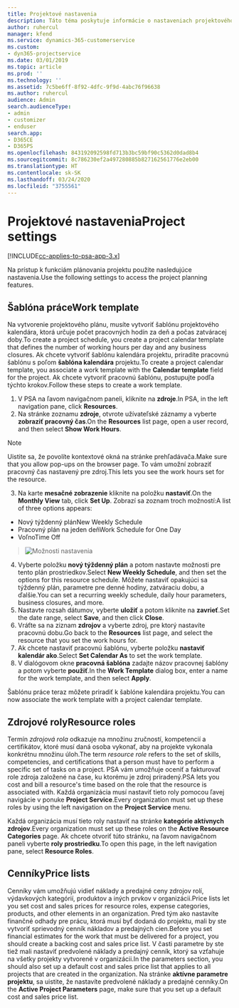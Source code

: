 ```yaml
---
title: Projektové nastavenia
description: Táto téma poskytuje informácie o nastaveniach projektového manažmentu.
author: ruhercul
manager: kfend
ms.service: dynamics-365-customerservice
ms.custom:
- dyn365-projectservice
ms.date: 03/01/2019
ms.topic: article
ms.prod: ''
ms.technology: ''
ms.assetid: 7c5be6ff-8f92-4dfc-9f9d-4abc76f96638
ms.author: ruhercul
audience: Admin
search.audienceType:
- admin
- customizer
- enduser
search.app:
- D365CE
- D365PS
ms.openlocfilehash: 843192092598fd713b3bc59bf90c5362d0dad8b4
ms.sourcegitcommit: 8c786230ef2a497280885b827162561776e2eb00
ms.translationtype: HT
ms.contentlocale: sk-SK
ms.lasthandoff: 03/24/2020
ms.locfileid: "3755561"
---
```

# <a name="project-settings"></a><span data-ttu-id="7e982-103">Projektové nastavenia</span><span class="sxs-lookup"><span data-stu-id="7e982-103">Project settings</span></span>

[!INCLUDE[cc-applies-to-psa-app-3.x](../includes/cc-applies-to-psa-app-3x.md)]

<span data-ttu-id="7e982-104">Na prístup k funkciám plánovania projektu použite nasledujúce nastavenia.</span><span class="sxs-lookup"><span data-stu-id="7e982-104">Use the following settings to access the project planning features.</span></span>

## <a name="work-template"></a><span data-ttu-id="7e982-105">Šablóna práce</span><span class="sxs-lookup"><span data-stu-id="7e982-105">Work template</span></span>

<span data-ttu-id="7e982-106">Na vytvorenie projektového plánu, musíte vytvoriť šablónu projektového kalendára, ktorá určuje počet pracovných hodín za deň a počas zatváracej doby.</span><span class="sxs-lookup"><span data-stu-id="7e982-106">To create a project schedule, you create a project calendar template that defines the number of working hours per day and any business closures.</span></span> <span data-ttu-id="7e982-107">Ak chcete vytvoriť šablónu kalendára projektu, priradíte pracovnú šablónu s poľom **šablóna kalendára** projektu.</span><span class="sxs-lookup"><span data-stu-id="7e982-107">To create a project calendar template, you associate a work template with the **Calendar template** field for the project.</span></span> <span data-ttu-id="7e982-108">Ak chcete vytvoriť pracovnú šablónu, postupujte podľa týchto krokov.</span><span class="sxs-lookup"><span data-stu-id="7e982-108">Follow these steps to create a work template.</span></span>

1. <span data-ttu-id="7e982-109">V PSA na ľavom navigačnom paneli, kliknite na **zdroje**.</span><span class="sxs-lookup"><span data-stu-id="7e982-109">In PSA, in the left navigation pane, click **Resources**.</span></span> 
2. <span data-ttu-id="7e982-110">Na stránke zoznamu **zdroje**, otvrote užívateľské záznamy a vyberte **zobraziť pracovný čas**.</span><span class="sxs-lookup"><span data-stu-id="7e982-110">On the **Resources** list page, open a user record, and then select **Show Work Hours**.</span></span>

  > [!NOTE]
  > <span data-ttu-id="7e982-111">Uistite sa, že povolíte kontextové okná na stránke prehľadávača.</span><span class="sxs-lookup"><span data-stu-id="7e982-111">Make sure that you allow pop-ups on the browser page.</span></span> <span data-ttu-id="7e982-112">To vám umožní zobraziť pracovný čas nastavený pre zdroj.</span><span class="sxs-lookup"><span data-stu-id="7e982-112">This lets you see the work hours set for the resource.</span></span>
  
3. <span data-ttu-id="7e982-113">Na karte **mesačné zobrazenie** kliknite na položku **nastaviť**.</span><span class="sxs-lookup"><span data-stu-id="7e982-113">On the **Monthly View** tab, click **Set Up**.</span></span> <span data-ttu-id="7e982-114">Zobrazí sa zoznam troch možností:</span><span class="sxs-lookup"><span data-stu-id="7e982-114">A list of three options appears:</span></span> 

  - <span data-ttu-id="7e982-115">Nový týždenný plán</span><span class="sxs-lookup"><span data-stu-id="7e982-115">New Weekly Schedule</span></span>
  - <span data-ttu-id="7e982-116">Pracovný plán na jeden deň</span><span class="sxs-lookup"><span data-stu-id="7e982-116">Work Schedule for One Day</span></span>
  - <span data-ttu-id="7e982-117">Voľno</span><span class="sxs-lookup"><span data-stu-id="7e982-117">Time Off</span></span>

> ![Možnosti nastavenia](media/project-13.png)

4. <span data-ttu-id="7e982-119">Vyberte položku **nový týždenný plán** a potom nastavte možnosti pre tento plán prostriedkov.</span><span class="sxs-lookup"><span data-stu-id="7e982-119">Select **New Weekly Schedule**, and then set the options for this resource schedule.</span></span> <span data-ttu-id="7e982-120">Môžete nastaviť opakujúci sa týždenný plán, parametre pre denné hodiny, zatváraciu dobu, a ďalšie.</span><span class="sxs-lookup"><span data-stu-id="7e982-120">You can set a recurring weekly schedule, daily hour parameters, business closures, and more.</span></span>
5. <span data-ttu-id="7e982-121">Nastavte rozsah dátumov, vyberte **uložiť** a potom kliknite na **zavrieť**.</span><span class="sxs-lookup"><span data-stu-id="7e982-121">Set the date range, select **Save**, and then click **Close**.</span></span> 
6. <span data-ttu-id="7e982-122">Vráťte sa na ziznam **zdrojov** a vyberte zdroj, pre ktorý nastavíte pracovnú dobu.</span><span class="sxs-lookup"><span data-stu-id="7e982-122">Go back to the **Resources** list page, and select the resource that you set the work hours for.</span></span> 
7. <span data-ttu-id="7e982-123">Ak chcete nastaviť pracovnú šablónu, vyberte položku **nastaviť kalendár ako**.</span><span class="sxs-lookup"><span data-stu-id="7e982-123">Select **Set Calendar As** to set the work template.</span></span> 
8. <span data-ttu-id="7e982-124">V dialógovom okne **pracovná šablóna** zadajte názov pracovnej šablóny a potom vyberte **použiť**.</span><span class="sxs-lookup"><span data-stu-id="7e982-124">In the **Work Template** dialog box, enter a name for the work template, and then select **Apply**.</span></span> 

<span data-ttu-id="7e982-125">Šablónu práce teraz môžete priradiť k šablóne kalendára projektu.</span><span class="sxs-lookup"><span data-stu-id="7e982-125">You can now associate the work template with a project calendar template.</span></span>

## <a name="resource-roles"></a><span data-ttu-id="7e982-126">Zdrojové roly</span><span class="sxs-lookup"><span data-stu-id="7e982-126">Resource roles</span></span>

<span data-ttu-id="7e982-127">Termín *zdrojová rola* odkazuje na množinu zručností, kompetencií a certifikátov, ktoré musí daná osoba vykonať, aby na projekte vykonala konkrétnu množinu úloh.</span><span class="sxs-lookup"><span data-stu-id="7e982-127">The term *resource role* refers to the set of skills, competencies, and certifications that a person must have to perform a specific set of tasks on a project.</span></span> <span data-ttu-id="7e982-128">PSA vám umožňuje oceniť a fakturovať role zdroja založené na čase, ku ktorému je zdroj priradený.</span><span class="sxs-lookup"><span data-stu-id="7e982-128">PSA lets you cost and bill a resource's time based on the role that the resource is associated with.</span></span> <span data-ttu-id="7e982-129">Každá organizácia musí nastaviť tieto roly pomocou ľavej navigácie v ponuke **Project Service**.</span><span class="sxs-lookup"><span data-stu-id="7e982-129">Every organization must set up these roles by using the left navigation on the **Project Service** menu.</span></span>

<span data-ttu-id="7e982-130">Každá organizácia musí tieto roly nastaviť na stránke **kategórie aktívnych zdrojov**.</span><span class="sxs-lookup"><span data-stu-id="7e982-130">Every organization must set up these roles on the **Active Resource Categories** page.</span></span> <span data-ttu-id="7e982-131">Ak chcete otvoriť túto stránku, na ľavom navigačnom paneli vyberte **roly prostriedku**.</span><span class="sxs-lookup"><span data-stu-id="7e982-131">To open this page, in the left navigation pane, select **Resource Roles**.</span></span>

## <a name="price-lists"></a><span data-ttu-id="7e982-132">Cenníky</span><span class="sxs-lookup"><span data-stu-id="7e982-132">Price lists</span></span>

<span data-ttu-id="7e982-133">Cenníky vám umožňujú vidieť náklady a predajné ceny zdrojov rolí, výdavkových kategórií, produktov a iných prvkov v organizácii.</span><span class="sxs-lookup"><span data-stu-id="7e982-133">Price lists let you set cost and sales prices for resource roles, expense categories, products, and other elements in an organization.</span></span> <span data-ttu-id="7e982-134">Pred tým ako nastavíte finančné odhady pre prácu, ktorá musí byť dodaná do projektu, mali by ste vytvoriť sprievodný cenník nákladov a predajných cien.</span><span class="sxs-lookup"><span data-stu-id="7e982-134">Before you set financial estimates for the work that must be delivered for a project, you should create a backing cost and sales price list.</span></span> <span data-ttu-id="7e982-135">V časti parametre by ste tiež mali nastaviť predvolené náklady a predajný cenník, ktorý sa vzťahuje na všetky projekty vytvorené v organizácii.</span><span class="sxs-lookup"><span data-stu-id="7e982-135">In the parameters section, you should also set up a default cost and sales price list that applies to all projects that are created in the organization.</span></span> <span data-ttu-id="7e982-136">Na stránke **aktívne parametre projektu**, sa uistite, že nastavíte predvolené náklady a predajné cenníky.</span><span class="sxs-lookup"><span data-stu-id="7e982-136">On the **Active Project Parameters** page, make sure that you set up a default cost and sales price list.</span></span>
